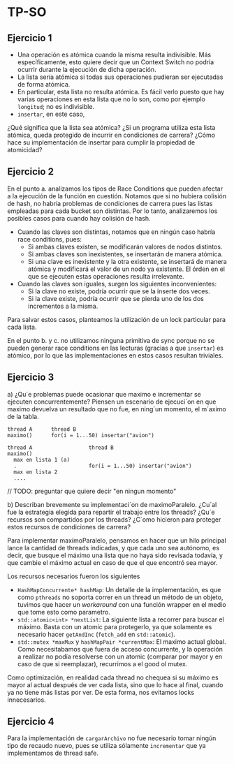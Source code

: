 # TP-SO

## Ejercicio 1

* Una operación es atómica cuando la misma resulta indivisible. Más 
específicamente, esto quiere decir que un Context Switch no podría ocurrir 
durante la ejecución de dicha operación.
* La lista sería atómica si todas sus operaciones pudieran ser ejecutadas de 
forma atómica.
* En particular, esta lista no resulta atómica. Es fácil verlo puesto que hay 
varias operaciones en esta lista que no lo son, como por ejemplo `longitud`; no
es indivisible.
* `insertar`, en este caso,


¿Qué significa que la lista sea atómica? ¿Si un programa utiliza esta lista atómica, queda protegido de incurrir en condiciones de carrera? ¿Cómo hace su implementación de insertar para cumplir la propiedad de atomicidad?

## Ejercicio 2

En el punto a. analizamos los tipos de Race Conditions que pueden afectar a la
ejecución de la función en cuestión. Notamos que si no hubiera colisión de hash,
no habría problemas de condiciones de carrera pues las listas empleadas para
cada bucket son distintas. Por lo tanto, analizaremos los posibles casos para
cuando hay colisión de hash.

* Cuando las claves son distintas, notamos que en ningún caso habría race 
conditions, pues:
  * Si ambas claves existen, se modificarán valores de nodos distintos.
  * Si ambas claves son inexistentes, se insertarán de manera atómica.
  * Si una clave es inexistente y la otra existente, se insertará de manera 
    atómica y modificará el valor de un nodo ya existente. El órden en el que se
    ejecuten estas operaciones resulta irrelevante.
* Cuando las claves son iguales, surgen los siguientes inconvenientes:
  * Si la clave no existe, podría ocurrir que se la inserte dos veces.
  * Si la clave existe, podría ocurrir que se pierda uno de los dos incrementos
    a la misma.

Para salvar estos casos, planteamos la utilización de un lock particular para
cada lista.

En el punto b. y c. no utilizamos ninguna primitiva de sync porque no se pueden
generar race conditions en las lecturas (gracias a que `insertar`) es atómico,
por lo que las implementaciones en estos casos resultan triviales.

## Ejercicio 3

a) ¿Qu´e problemas puede ocasionar que maximo e incrementar se ejecuten
concurrentemente? Piensen un escenario de ejecuci´on en que maximo devuelva un
resultado que no fue, en ning´un momento, el m´aximo de la tabla.

```text
thread A      thread B
maximo()      for(i = 1...50) insertar("avion")

thread A                  thread B
maximo()
  max en lista 1 (a)
  .                       for(i = 1...50) insertar("avion")
  max en lista 2
  ....
```

// TODO: preguntar que quiere decir "en ningun momento"

b) Describan brevemente su implementaci´on de maximoParalelo. ¿Cu´al fue
la estrategia elegida para repartir el trabajo entre los threads? ¿Qu´e recursos
son compartidos por los threads? ¿C´omo hicieron para proteger estos
recursos de condiciones de carrera?

Para implementar maximoParalelo, pensamos en hacer que un hilo principal lance
la cantidad de threads indicadas, y que cada uno sea autónomo, es decir, que
busque el máximo una lista que no haya sido revisada todavía, y que cambie
el máximo actual en caso de que el que encontró sea mayor.

Los recursos necesarios fueron los siguientes

* `HashMapConcurrente* hashMap`: Un detalle de la implementación, es que como
  `pthreads` no soporta correr en un thread un método de un objeto, tuvimos que
  hacer un *workaround* con una función wrapper en el medio que tome esto
  como parametro.
* `std::atomic<int> *nextList`: La siguiente lista a recorrer para buscar el
  máximo. Basta con un atomic para protegerlo, ya que solamente es necesario
  hacer `getAndInc` (`fetch_add` en `std::atomic`).
* `std::mutex *maxMux` y `hashMapPair *currentMax`: El maximo actual global.
  Como necesitabamos que fuera de acceso concurrente, y la operación a realizar
  no podía resolverse con un atomic (comparar por mayor y en caso de que si
  reemplazar), recurrimos a el good ol mutex.

Como optimización, en realidad cada thread no chequea si su máximo es mayor al
actual después de ver cada lista, sino que lo hace al final, cuando ya no tiene
más listas por ver. De esta forma, nos evitamos locks innecesarios.

## Ejercicio 4

Para la implementación de `cargarArchivo` no fue necesario tomar ningún tipo de
recaudo nuevo, pues se utiliza sólamente `incrementar` que ya implementamos de
thread safe.